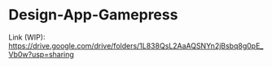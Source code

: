 # Design-App-Gamepress

Link (WIP): https://drive.google.com/drive/folders/1L838QsL2AaAQSNYn2jBsbq8g0pE_Vb0w?usp=sharing
